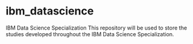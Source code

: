 # ibm_datascience
IBM Data Science Specialization
This repository will be used to store the studies developed throughout the IBM Data Science Specialization.
